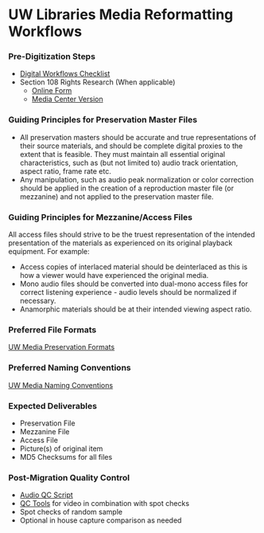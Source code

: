 # UW Libraries Media Reformatting Workflows

### Pre-Digitization Steps
* [Digital Workflows Checklist](https://goo.gl/forms/tdjzjzLR620z00UR2)
* Section 108 Rights Research (When applicable)
  - [Online Form](https://drive.google.com/open?id=1s_xVbNGo2iRcvElfns4HyMztqWp5XdrzErxyLc6dChE)
  - [Media Center Version](https://github.com/pugetsoundandvision/uw-pres/raw/master/media_rights_search_checklist.docx)

### Guiding Principles for Preservation Master Files
* All preservation masters should be accurate and true representations of their source materials, and should be complete digital proxies to the extent that is feasible. They must maintain all essential original characteristics, such as (but not limited to) audio track orientation, aspect ratio, frame rate etc.
* Any manipulation, such as audio peak normalization or color correction should be applied in the creation of a reproduction master file (or mezzanine) and not applied to the preservation master file.

### Guiding Principles for Mezzanine/Access Files
All access files should strive to be the truest representation of the intended presentation of the materials as experienced on its original playback equipment. For example:
* Access copies of interlaced material should be deinterlaced as this is how a viewer would have experienced the original media.
* Mono audio files should be converted into dual-mono access files for correct listening experience - audio levels should be normalized if necessary.
* Anamorphic materials should be at their intended viewing aspect ratio.

### Preferred File Formats
[UW Media Preservation Formats](/digitization-standards.md)

### Preferred Naming Conventions
[UW Media Naming Conventions](/naming-standards.md)
### Expected Deliverables
* Preservation File
* Mezzanine File
* Access File
* Picture(s) of original item
* MD5 Checksums for all files

### Post-Migration Quality Control
* [Audio QC Script](https://github.com/pugetsoundandvision/uwmediascripts/blob/master/audioqc)
* [QC Tools](https://mediaarea.net/QCTools) for video in combination with spot checks
* Spot checks of random sample
* Optional in house capture comparison as needed


